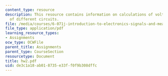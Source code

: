 ```yaml
---
content_type: resource
description: This resource contains information on calculations of voltage and resistance
  of different circuits.
file: /media/courses/6-071j-introduction-to-electronics-signals-and-measurement-spring-2006/de3c1a18ab018735e33ff0f9b308dffc_hw2.pdf
file_type: application/pdf
learning_resource_types:
- Assignments
ocw_type: OCWFile
parent_title: Assignments
parent_type: CourseSection
resourcetype: Document
title: hw2.pdf
uid: de3c1a18-ab01-8735-e33f-f0f9b308dffc
---
```

